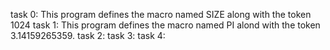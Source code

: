 task 0: This program defines the macro named SIZE along with the token 1024
task 1: This program defines the macro named PI alond with the token 3.14159265359. 
task 2:
task 3:
task 4:
